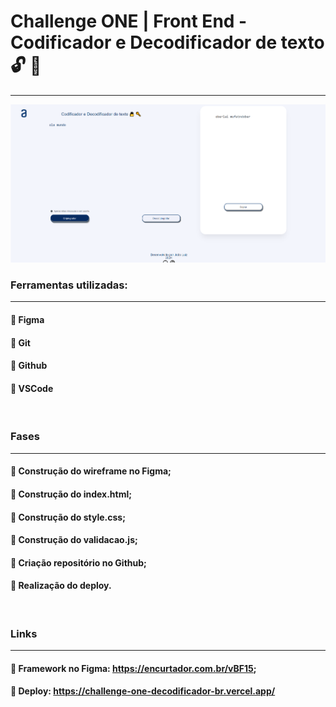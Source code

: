 # Challenge ONE | Front End - Codificador e Decodificador de texto 🔓 🔑
---

<p align="center" >
     <img width="600" heigth="600" src="https://github.com/joaoluizcienciadados/challenge-one-decodificador-br/blob/main/imagens/print%20da%20tela.png">
</p>

###  Ferramentas utilizadas:
---
#### 🔹 Figma
#### 🔹 Git
#### 🔹 Github
#### 🔹 VSCode

<br>

### Fases
---
#### 🔹 Construção do wireframe no Figma;
#### 🔹 Construção do index.html;
#### 🔹 Construção do style.css;
#### 🔹 Construção do validacao.js;
#### 🔹 Criação repositório no Github; 
#### 🔹 Realização do deploy.

<br>

### Links
---
#### 🔹 Framework no Figma: https://encurtador.com.br/vBF15;
#### 🔹 Deploy: https://challenge-one-decodificador-br.vercel.app/


